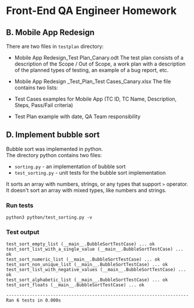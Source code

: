 # Front-End QA Engineer Homework

## B. Mobile App Redesign 

There are two files in `testplan` directory:
- Mobile App Redesign_Test Plan_Canary.odt
The test plan consists of a description of the Scope / Out of Scope, a work plan with a description of the planned types of testing, an example of a bug report, etc.

- Mobile App Redesign _Test_Plan_Test Cases_Canary.xlsx
The file contains two lists:
- Test Cases examples for Mobile App (TC ID, TC Name, Description, Steps, Pass/Fail criteria)
- Test Plan example with date, QA Team responsibility

## D. Implement bubble sort

Bubble sort was implemented in python.  
The directory python contains two files:
- `sorting.py` - an implementation of bubble sort
- `test_sorting.py` - unit tests for the bubble sort implementation

It sorts an array with numbers, strings, or any types that support `>` operator.  
It doesn't sort an array with mixed types, like numbers and strings.

### Run tests
`python3 python/test_sorting.py -v`

### Test output
```
test_sort_empty_list (__main__.BubbleSortTestCase) ... ok
test_sort_list_with_a_single_value (__main__.BubbleSortTestCase) ... ok
test_sort_numeric_list (__main__.BubbleSortTestCase) ... ok
test_sort_non_unique_list (__main__.BubbleSortTestCase) ... ok
test_sort_list_with_negative_values (__main__.BubbleSortTestCase) ... ok
test_sort_alphabetic_list (__main__.BubbleSortTestCase) ... ok
test_sort_floats (__main__.BubbleSortTestCase) ... ok

----------------------------------------------------------------------
Ran 6 tests in 0.000s

```